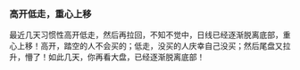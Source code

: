 ### 高开低走，重心上移
最近几天习惯性高开低走，然后再拉回，不知不觉中，日线已经逐渐脱离底部，重心上移！高开，踏空的人不会买的；低走，没买的人庆幸自己没买；然后尾盘又拉升，懵了！如此几天，你再看大盘，已经逐渐脱离底部！
